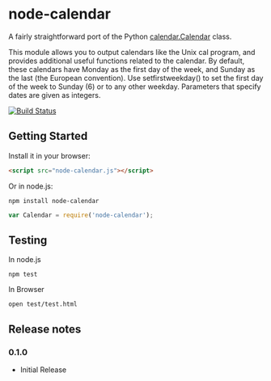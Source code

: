 # node-calendar

A fairly straightforward port of the Python [calendar.Calendar](http://docs.python.org/2/library/calendar.html) class.

This module allows you to output calendars like the Unix cal program, and provides additional useful functions related to the calendar. By default, these calendars have Monday as the first day of the week, and Sunday as the last (the European convention). Use setfirstweekday() to set the first day of the week to Sunday (6) or to any other weekday. Parameters that specify dates are given as integers.

[![Build Status](https://travis-ci.org/ArminTamzarian/node-calendar.png?branch=master)](https://travis-ci.org/ArminTamzarian/node-calendar)

## Getting Started

Install it in your browser:

```html
<script src="node-calendar.js"></script>
```

Or in node.js:

```
npm install node-calendar
```

```javascript
var Calendar = require('node-calendar');
```

## Testing

In node.js

```
npm test
```

In Browser

```
open test/test.html
```

## Release notes

### 0.1.0

* Initial Release
